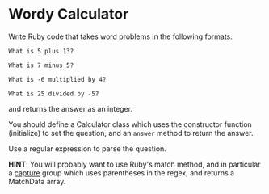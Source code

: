# Wordy Calculator
Write Ruby code that takes word problems in the following formats:

```
What is 5 plus 13?

What is 7 minus 5?

What is -6 multiplied by 4?

What is 25 divided by -5?
```

and returns the answer as an integer.

You should define a Calculator class which uses the constructor function (initialize) to set the question, and an `answer` method to return the answer.

Use a regular expression to parse the question.

**HINT**: You will probably want to use Ruby's match method, and in particular a [capture](https://code.tutsplus.com/tutorials/ruby-for-newbies-regular-expressions--net-19812) group which uses parentheses in the regex, and returns a MatchData array.